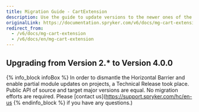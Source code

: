 ```yaml
---
title: Migration Guide - CartExtension
description: Use the guide to update versions to the newer ones of the CartExtension module.
originalLink: https://documentation.spryker.com/v6/docs/mg-cart-extension
redirect_from:
  - /v6/docs/mg-cart-extension
  - /v6/docs/en/mg-cart-extension
---
```


## Upgrading from Version 2.* to Version 4.0.0
{% info_block infoBox %}
In order to dismantle the Horizontal Barrier and enable partial module updates on projects, a Technical Release took place. Public API of source and target major versions are equal. No migration efforts are required. Please [contact us](https://support.spryker.com/hc/en-us
{% endinfo_block %} if you have any questions.)

